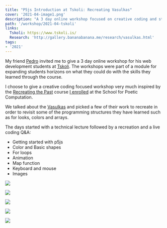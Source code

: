 ```yaml
---
title: "P5js Introduction at Tskoli: Recreating Vasulkas"
cover: '2021-04-image1.png'
description: "A 3 day online workshop focused on creative coding and studying the artwork made by computer art pioneers."
path: '/workshop/2021-04-tskoli'
links:
  Tskoli: https://www.tskoli.is/
  Research: 'http://gallery.bananabanana.me/research/vasulkas.html'
tags:
- '2021'
---
```


My friend [Pedro](https://dk.linkedin.com/in/pedronetto) invited me to give a 3 day online workshop for his web development students at [Tskoli](https://www.tskoli.is/). The workshops were part of a module for expanding students horizons on what they could do with the skills they learned through the course.

I choose to give a creative coding focused workshop very much inspired by the [Recreating the Past](https://sfpc.io/recreatingthepast-spring2020/) course [I enrolled](http://gallery.bananabanana.me/) at the School for Poetic Computation.

We talked about the [Vasulkas](http://gallery.bananabanana.me/research/vasulkas.html) and picked a few of their work to recreate in order to revisit some of the programming structures they have learned such as for looks, colors and arrays.

The days started with a technical lecture followed by a recreation and a live coding Q&A:

- Getting started with p5js
- Color and Basic shapes
- For loops
- Animation
- Map function
- Keyboard and mouse
- Images

![](./2021-04-image0.png)

![](./2021-04-image1.png)

![](./2021-04-image2.png)

![](./2021-04-image3.png)

![](./2021-04-image4.png)
